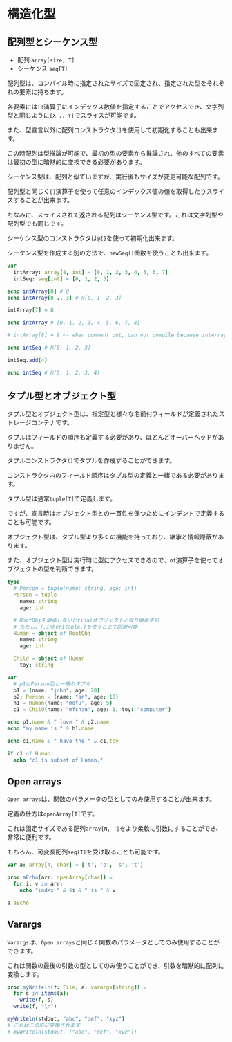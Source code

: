 # 構造化型

## 配列型とシーケンス型

- 配列 `array[size, T]`
- シーケンス `seq[T]`

配列型は、コンパイル時に指定されたサイズで固定され、指定された型をそれぞれの要素に持ちます。

各要素には`[]`演算子にインデックス数値を指定することでアクセスでき、文字列型と同じように`[X .. Y]`でスライスが可能です。

また、型宣言以外に配列コンストラクタ`[]`を使用して初期化することも出来ます。

この時配列は型推論が可能で、最初の型の要素から推論され、他のすべての要素は最初の型に暗黙的に変換できる必要があります。

シーケンス型は、配列と似ていますが、実行後もサイズが変更可能な配列です。

配列型と同じく`[]`演算子を使って任意のインデックス値の値を取得したりスライスすることが出来ます。

ちなみに、スライスされて返される配列はシーケンス型です。これは文字列型や配列型でも同じです。

シーケンス型のコンストラクタは`@[]`を使って初期化出来ます。

シーケンス型を作成する別の方法で、`newSeq()`関数を使うことも出来ます。

```nim
var
  intArray: array[8, int] = [0, 1, 2, 3, 4, 5, 6, 7]
  intSeq: seq[int] = [0, 1, 2, 3]

echo intArray[0] # 0
echo intArray[0 .. 3] # @[0, 1, 2, 3]

intArray[7] = 8

echo intArray # [0, 1, 2, 3, 4, 5, 6, 7, 8]

# intArray[8] = 9 <- when comment out, can not compile because intArray's size is 8.

echo intSeq # @[0, 1, 2, 3]

intSeq.add(4)

echo intSeq # @[0, 1, 2, 3, 4]
```

## タプル型とオブジェクト型

タプル型とオブジェクト型は、指定型と様々な名前付フィールドが定義されたストレージコンテナです。

タプルはフィールドの順序も定義する必要があり、ほとんどオーバーヘッドがありません。

タプルコンストラクタ`()`でタプルを作成することができます。

コンストラクタ内のフィールド順序はタプル型の定義と一緒である必要があります。

タプル型は通常`tuple[T]`で定義します。

ですが、宣言時はオブジェクト型との一貫性を保つためにインデントで定義することも可能です。

オブジェクト型は、タプル型より多くの機能を持っており、継承と情報隠蔽があります。

また、オブジェクト型は実行時に型にアクセスできるので、`of`演算子を使ってオブジェクトの型を判断できます。

```nim
type
  # Person = tuple[name: string, age: int]
  Person = tuple
    name: string
    age: int

  # RootObjを継承しないとfinalオブジェクトとなり継承不可
  # ただし、{.inheritable.}を使うことで回避可能
  Human = object of RootObj
    name: string
    age: int

  Child = object of Human
    toy: string

var
  # p1はPerson型と一緒のタプル
  p1 = (name: "john", age: 20)
  p2: Person = (name: "an", age: 18)
  h1 = Human(name: "mofu", age: 5)
  c1 = Child(name: "mfchan", age: 1, toy: "computer")

echo p1.name & " love " & p2.name
echo "my name is " & h1.name

echo c1.name & " have the " & c1.toy

if c1 of Human:
  echo "c1 is subset of Human."
```

## Open arrays

`Open arrays`は、関数のパラメータの型としてのみ使用することが出来ます。

定義の仕方は`openArray[T]`です。

これは固定サイズである配列`array[N, T]`をより柔軟に引数にすることができ、非常に便利です。

もちろん、可変長配列`seq[T]`を受け取ることも可能です。

```nim
var a: array[4, char] = ['t', 'e', 's', 't']

proc aEcho(arr: openArray[char]) =
  for i, v in arr:
    echo "index " & $i & " is " & v

a.aEcho
```

## Varargs

`Varargs`は、`Open arrays`と同じく関数のパラメータとしてのみ使用することができます。

これは関数の最後の引数の型としてのみ使うことができ、引数を暗黙的に配列に変換します。

```nim
proc myWriteln(f: File, a: varargs[string]) =
  for s in items(a):
    write(f, s)
  write(f, "\n")

myWriteln(stdout, "abc", "def", "xyz")
# これはこの形に変換されます
# myWriteln(stdout, ["abc", "def", "xyz"])
```